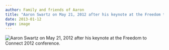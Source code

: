 ```yaml
---
author: Family and friends of Aaron
title: "Aaron Swartz on May 21, 2012 after his keynote at the Freedom to Connect 2012 conference."
date: 2013-01-12
type: image
---
```

![Aaron Swartz on May 21, 2012 after his keynote at the Freedom to Connect 2012 conference.](http://25.media.tumblr.com/82f826a97d15ead2730ef1d70dacd9ab/tumblr_mgje5vMT1x1s3npego1_1280.jpg)
